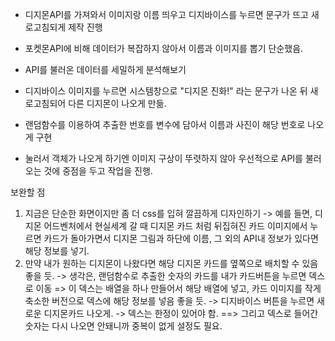 * 디지몬API를 가져와서 이미지랑 이름 띄우고 디지바이스를 누르면 문구가 뜨고 새로고침되게 제작 진행
* 포켓몬API에 비해 데이터가 복잡하지 않아서 이름과 이미지를 뽑기 단순했음.
* API를 불러온 데이터를 세밀하게 분석해보기

* 디지바이스 이미지를 누르면 시스템창으로 "디지몬 진화!" 라는 문구가 나온 뒤 새로고침되어 다른 디지몬이 나오게 만듦.
* 랜덤함수를 이용하여 추출한 번호를 변수에 담아서 이름과 사진이 해당 번호로 나오게 구현
* 눌러서 객체가 나오게 하기엔 이미지 구상이 뚜렷하지 않아 우선적으로 API를 불러오는 것에 중점을 두고 작업을 진행.


보완할 점
1. 지금은 단순한 화면이지만 좀 더 css를 입혀 깔끔하게 디자인하기
-> 예를 들면, 디지몬 어드벤처에서 현실세계 갈 때 디지몬 카드 처럼 뒤집혀진 카드 이미지에서 누르면 카드가 돌아가면서 디지몬 그림과 하단에 이름, 그 외의 API내 정보가 있다면 해당 정보를 넣기.
2. 만약 내가 원하는 디지몬이 나왔다면 해당 디지몬 카드를 옆쪽으로 배치할 수 있음 좋을 듯.
-> 생각은, 랜덤함수로 추출한 숫자의 카드를 내가 카드버튼을 누르면 덱스로 이동 => 이 덱스는 배열을 하나 만들어서 해당 배열에 넣고, 카드 이미지를 작게 축소한 버전으로 덱스에 해당 정보를 넣음 좋을 듯.
-> 디지바이스 버튼을 누르면 새로운 디지몬카드 나오게.
-> 덱스는 한정이 있어야 함.
==> 그리고 덱스로 들어간 숫자는 다시 나오면 안돼니까 중복이 없게 설정도 필요.